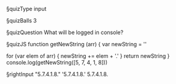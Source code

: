 §quizType
input

§quizBalls
3



§quizQuestion
What will be logged in console?




§quizJS
function getNewString (arr) {
  var newString = ''

  for (var elem of arr) {
    newString += elem + '.'
  }
  return newString
}
console.log(getNewString([5, 7, 4, 1, 8]))



§rightInput
"5.7.4.1.8."
'5.7.4.1.8.'
5.7.4.1.8.
